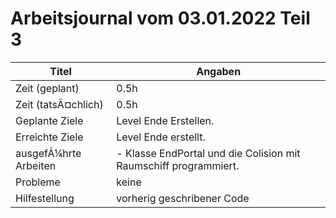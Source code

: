 # Arbeitsjournal vom 03.01.2022 Teil 3

|Titel |Angaben  |
--- | --- |
|Zeit (geplant)|0.5h|
|Zeit (tatsÃ¤chlich)| 0.5h |
|Geplante Ziele| Level Ende Erstellen. |
|Erreichte Ziele| Level Ende erstellt. |
|ausgefÃ¼hrte Arbeiten| - Klasse EndPortal und die Colision mit Raumschiff programmiert. |
|Probleme| keine |
|Hilfestellung| vorherig geschribener Code |
